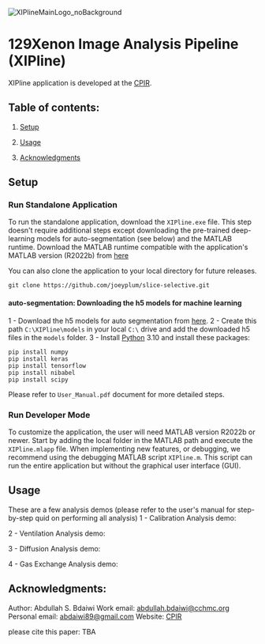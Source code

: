 ![XIPlineMainLogo_noBackground](https://github.com/aboodbdaiwi/HP129Xe_Analysis_App/assets/36932337/ee751c64-065b-4d8c-94b3-5edc89e14ac1)

# 129Xenon Image Analysis Pipeline (XIPline)

XIPline application is developed at the [CPIR](https://www.cincinnatichildrens.org/research/divisions/c/cpir). 

## Table of contents:

1. [Setup](#setup)

2. [Usage](#Usage)

3. [Acknowledgments](#acknowledgements)


## Setup
### Run Standalone Application
To run the standalone application, download the `XIPline.exe` file. This step doesn't require additional steps except downloading the pre-trained deep-learning models for auto-segmentation (see below) and the MATLAB runtime. 
Download the MATLAB runtime compatible with the application's MATLAB version (R2022b) from [here](https://www.mathworks.com/products/compiler/matlab-runtime.html)

You can also clone the application to your local directory for future releases.
```
git clone https://github.com/joeyplum/slice-selective.git
```

#### auto-segmentation: Downloading the h5 models for machine learning
1 - Download the h5 models for auto segmentation from [here](https://drive.google.com/drive/folders/1gcwT14_6Tl_2zkLZ_MHsm-pAYHXWtVOA?usp=sharing).
2 - Create this path `C:\XIPline\models` in your local `C:\` drive and add the downloaded h5 files in the `models` folder. 
3 - Install [Python](https://www.python.org/downloads/) 3.10 and install these packages: 
```
pip install numpy
pip install keras
pip install tensorflow
pip install nibabel
pip install scipy
```
Please refer to `User_Manual.pdf` document for more detailed steps. 

### Run Developer Mode 
To customize the application, the user will need MATLAB version R2022b or newer. Start by adding the local folder in the MATLAB path and execute the `XIPline.mlapp` file. 
When implementing new features, or debugging, we recommend using the debugging MATLAB script `XIPline.m`. This script can run the entire application but without the graphical user interface (GUI). 

## Usage
These are a few analysis demos (please refer to the user's manual for step-by-step quid on performing all analysis)
1 - Calibration Analysis demo:

2 - Ventilation Analysis demo:

3 - Diffusion Analysis demo:

4 - Gas Exchange Analysis demo:


## Acknowledgments:
Author: Abdullah S. Bdaiwi
Work email: abdullah.bdaiwi@cchmc.org
Personal email: abdaiwi89@gmail.com
Website: [CPIR](https://www.cincinnatichildrens.org/research/divisions/c/cpir)

please cite this paper: TBA

